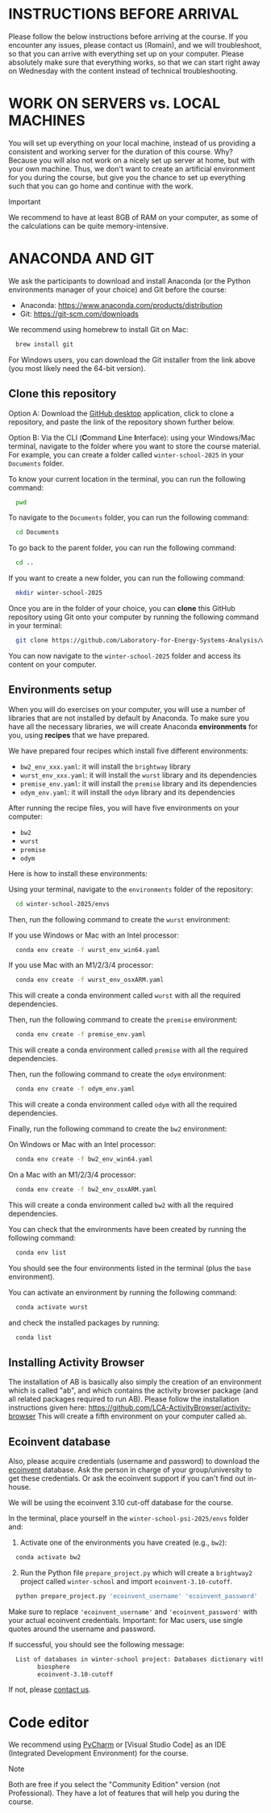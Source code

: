 # INSTRUCTIONS BEFORE ARRIVAL

Please follow the below instructions before arriving at the course.
If you encounter any issues, please contact us (Romain), and we will troubleshoot, so that you can arrive with everything set 
up on your computer. Please absolutely make sure that everything works, so that we can start right away on Wednesday 
with the content instead of technical troubleshooting.


# WORK ON SERVERS vs. LOCAL MACHINES

You will set up everything on your local machine, instead of us providing a consistent and working server for 
the duration of this course. Why? Because you will also not work on a nicely set up server at home, but with 
your own machine. Thus, we don't want to create an artificial environment for you during the course, 
but give you the chance to set up everything such that you can go home and continue with the work.

> [!IMPORTANT]
> We recommend to have at least 8GB of RAM on your computer, as some of the calculations can 
> be quite memory-intensive.

# ANACONDA AND GIT

We ask the participants to download and install Anaconda (or the 
Python environments manager of your choice) and Git 
before the course:

- Anaconda: https://www.anaconda.com/products/distribution
- Git: https://git-scm.com/downloads

We recommend using homebrew to install Git on Mac:

```bash
  brew install git
```

For Windows users, you can download the Git installer from the link above (you most likely
need the 64-bit version).

## Clone this repository

Option A: Download the [GitHub desktop](https://desktop.github.com/download/) application, 
click to clone a repository, and paste the link of the repository shown further below.

Option B: Via the CLI (**C**ommand **L**ine **I**nterface): using your Windows/Mac terminal, 
navigate to the folder where you want to store the course material. For example, you can 
create a folder called `winter-school-2025` in your `Documents` folder. 

To know your current location in the terminal, you can run the following command:

```bash
  pwd
```

To navigate to the `Documents` folder, you can run the following command:

```bash
  cd Documents
```

To go back to the parent folder, you can run the following command:

```bash
  cd ..
```

If you want to create a new folder, you can run the following command:

```bash
  mkdir winter-school-2025
```

Once you are in the folder of your choice, you can **clone** this GitHub repository 
using Git onto your computer by running the following command in your terminal:

```bash
  git clone https://github.com/Laboratory-for-Energy-Systems-Analysis/winter-school-psi-2025.git
```

You can now navigate to the `winter-school-2025` folder and access its content on your computer.

## Environments setup

When you will do exercises on your computer, you will use a number of libraries
that are not installed by default by Anaconda. To make sure you have all the
necessary libraries, we will create Anaconda **environments** for you, using
**recipes** that we have prepared.

We have prepared four recipes which install five different environments:
- `bw2_env_xxx.yaml`: it will install the `brightway` library
- `wurst_env_xxx.yaml`: it will install the `wurst` library and its dependencies
- `premise_env.yaml`: it will install the `premise` library and its dependencies
- `odym_env.yaml`: it will install the `odym` library and its dependencies

After running the recipe files, you will have five environments on your computer:
- `bw2`
- `wurst`
- `premise`
- `odym`

Here is how to install these environments:

Using your terminal, navigate to the `environments` folder of the repository:

```bash
  cd winter-school-2025/envs
```

Then, run the following command to create the `wurst` environment:

If you use Windows or Mac with an Intel processor:

```bash
  conda env create -f wurst_env_win64.yaml
```

If you use Mac with an M1/2/3/4 processor:

```bash
  conda env create -f wurst_env_osxARM.yaml
```

This will create a conda environment called `wurst` with all the required dependencies.

Then, run the following command to create the `premise` environment:

```bash
  conda env create -f premise_env.yaml
```

This will create a conda environment called `premise` with all the required dependencies.

Then, run the following command to create the `odym` environment:

```bash
  conda env create -f odym_env.yaml
```

This will create a conda environment called `odym` with all the required dependencies.

Finally, run the following command to create the `bw2` environment:

On Windows or Mac with an Intel processor:


```bash
  conda env create -f bw2_env_win64.yaml
```

On a Mac with an M1/2/3/4 processor:

```bash
  conda env create -f bw2_env_osxARM.yaml
```

This will create a conda environment called `bw2` with all the required dependencies.

You can check that the environments have been created by running the following command:

```bash
  conda env list
```

You should see the four environments listed in the terminal (plus the `base` environment).

You can activate an environment by running the following command:

```bash
  conda activate wurst
```

and check the installed packages by running:

```bash
  conda list
```

## Installing Activity Browser

The installation of AB is basically also simply the creation of an environment which is called "ab", and which contains the activity browser package (and all related packages required to run AB). 
Please follow the installation instructions given here: https://github.com/LCA-ActivityBrowser/activity-browser
This will create a fifth environment on your computer called `ab`.

## Ecoinvent database

Also, please acquire credentials (username and password) to 
download the [ecoinvent](https://ecoinvent.org) database. Ask the person in charge of your group/university to get these credentials. 
Or ask the ecoinvent support if you can't find out in-house.

We will be using the ecoinvent 3.10 cut-off database for the course.

In the terminal, place yourself in the `winter-school-psi-2025/envs` folder and:

1. Activate one of the environments you have created (e.g., `bw2`):

```bash
  conda activate bw2
```

2. Run the Python file `prepare_project.py` which will create a ``brightway2`` project called `winter-school` and import `ecoinvent-3.10-cutoff`.

```bash
  python prepare_project.py 'ecoinvent_username' 'ecoinvent_password'
```

Make sure to replace `'ecoinvent_username'` and `'ecoinvent_password'` with your actual ecoinvent credentials.
Important: for Mac users, use single quotes around the username and password.

If successful, you should see the following message:

```bash
  List of databases in winter-school project: Databases dictionary with 2 object(s):
        biosphere
        ecoinvent-3.10-cutoff
```

If not, please [contact us](mailto:romain.sacchi@psi.ch).

# Code editor

We recommend using [PyCharm](https://www.jetbrains.com/de-de/pycharm/download/) or [Visual Studio Code] as an IDE 
(Integrated Development Environment) for the course.

> [!NOTE]
> Both are free if you select the "Community Edition" version (not Professional). They have a lot of features that will 
> help you during the course.

